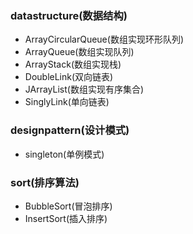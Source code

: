 ### datastructure(数据结构)
- ArrayCircularQueue(数组实现环形队列)
- ArrayQueue(数组实现队列)
- ArrayStack(数组实现栈)
- DoubleLink(双向链表)
- JArrayList(数组实现有序集合)
- SinglyLink(单向链表)

### designpattern(设计模式)
- singleton(单例模式)

### sort(排序算法)
- BubbleSort(冒泡排序)
- InsertSort(插入排序)